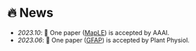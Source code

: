 # 🔥 News
- *2023.10*: 🎉 One paper ([MapLE]()) is accepted by AAAI.
- *2023.06*: 🎉 One paper ([GFAP]()) is accepted by Plant Physiol.

<!-- - *2023.04*: 🔥 We release [AudioGPT](https://github.com/AIGC-Audio/AudioGPT) (⭐️6k+) -->
<!-- - *2023.01*: I join [Bytedance AI Lab, Speech & Audio Team](https://ailab.bytedance.com/) <img src='./images/tiktok.png' style='width: 6em;'> as a research scientist in Singapore! -->
